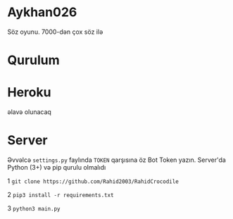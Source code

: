 # Aykhan026
Söz oyunu. 7000-dən çox söz ilə

# Qurulum

# Heroku
əlavə olunacaq


# Server

Əvvəlcə `settings.py` faylında `TOKEN` qarşısına öz Bot Token yazın. Server'da Python (3+) və pip qurulu olmalıdı

1
`git clone https://github.com/Rahid2003/RahidCrocodile`

2
`pip3 install -r requirements.txt`

3
`python3 main.py`
